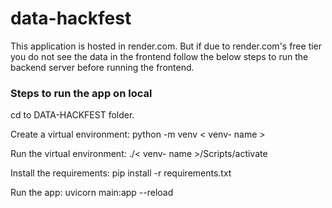 # data-hackfest

This application is hosted in render.com. But if due to render.com's free tier you do not see the data in the frontend follow the below steps  to run the backend server before running the frontend.

### Steps to run the app on local

cd to DATA-HACKFEST folder.

Create a virtual environment:
python -m venv < venv- name >

Run the virtual environment:
./< venv- name >/Scripts/activate

Install the requirements:
pip install -r requirements.txt

Run the app:
uvicorn main:app --reload
